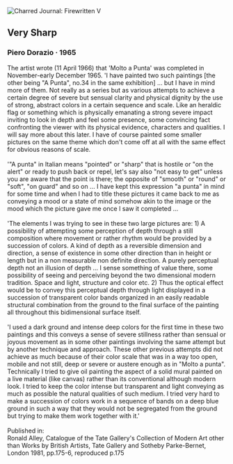 <div class="artwork-of-the-day">
  <div class="container">
    <div class="img-wrapper">
      <img
        src="https://uploads0.wikiart.org/images/piero-dorazio/very-sharp-1965.jpg!Large.jpg"
        alt="Charred Journal: Firewritten V" />
    </div>
    <div class="artwork-detail">
      <div class="artwork-origin"> 
        <h2 class="artwork-name">Very Sharp</h2>
        <h3 class="artist">
          Piero Dorazio
                    ·  1965
        </h3>
      </div>
      <p class="description">
        <span class="artwork-description-text ng-binding" ng-bind-html="viewModel.ArtworkOfTheDay.Description | unsafe">The artist wrote (11 April 1966) that 'Molto a Punta' was completed in November-early December 1965. 'I have painted two such paintings [the other being "A Punta", no.34 in the same exhibition] ... but I have in mind more of them. Not really as a series but as various attempts to achieve a certain degree of severe but sensual clarity and physical dignity by the use of strong, abstract colors in a certain sequence and scale. Like an heraldic flag or something which is physically emanating a strong severe impact inviting to look in depth and feel some presence, some convincing fact confronting the viewer with its physical evidence, characters and qualities. I will say more about this later. I have of course painted some smaller pictures on the same theme which don't come off at all with the same effect for obvious reasons of scale.
<br>
<br>'"A punta" in Italian means "pointed" or "sharp" that is hostile or "on the alert" or ready to push back or repel, let's say also "not easy to get" unless you are aware that the point is there; the opposite of "smooth" or "round" or "soft", "on guard" and so on ... I have kept this expression "a punta" in mind for some time and when I had to title these pictures it came back to me as conveying a mood or a state of mind somehow akin to the image or the mood which the picture gave me once I saw it completed ...
<br>
<br>'The elements I was trying to see in these two large pictures are: 1) A possibility of attempting some perception of depth through a still composition where movement or rather rhythm would be provided by a succession of colors. A kind of depth as a reversible dimension and direction, a sense of existence in some other direction than in height or length but in a non measurable non definite direction. A purely perceptual depth not an illusion of depth ... I sense something of value there, some possibility of seeing and perceiving beyond the two dimensional modern tradition. Space and light, structure and color etc. 2) Thus the optical effect would be to convey this perceptual depth through light displayed in a succession of transparent color bands organized in an easily readable structural combination from the ground to the final surface of the painting all throughout this bidimensional surface itself.
<br>
<br>'I used a dark ground and intense deep colors for the first time in these two paintings and this conveys a sense of severe stillness rather than sensual or joyous movement as in some other paintings involving the same attempt but by another technique and approach. These other previous attempts did not achieve as much because of their color scale that was in a way too open, mobile and not still, deep or severe or austere enough as in "Molto a punta". Technically I tried to give oil painting the aspect of a solid mural painted on a live material (like canvas) rather than its conventional although modern look. I tried to keep the color intense but transparent and light conveying as much as possible the natural qualities of such medium. I tried very hard to make a succession of colors work in a sequence of bands on a deep blue ground in such a way that they would not be segregated from the ground but trying to make them work together with it.'
<br>
<br>Published in:
<br>Ronald Alley, Catalogue of the Tate Gallery's Collection of Modern Art other than Works by British Artists, Tate Gallery and Sotheby Parke-Bernet, London 1981, pp.175-6, reproduced p.175</span>
                        <div class="text-shadow-container" ng-show="showShadow" style=""></div>
      </p>
    </div>
  </div>

</div>
